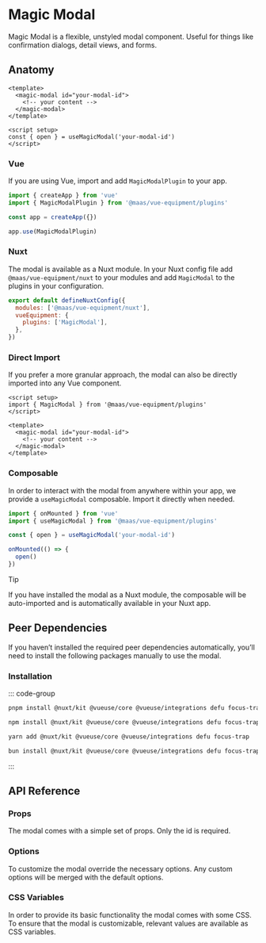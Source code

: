 # Magic Modal

Magic Modal is a flexible, unstyled modal component. Useful for things like confirmation dialogs, detail views, and forms.

<ComponentPreview src="./demo/DefaultDemo.vue" />

<!--@include: @/apps/docs/src/content/snippets/overview.md-->

## Anatomy

```vue
<template>
  <magic-modal id="your-modal-id">
    <!-- your content -->
  </magic-modal>
</template>

<script setup>
const { open } = useMagicModal('your-modal-id')
</script>
```

<!--@include: @/apps/docs/src/content/snippets/installation.md-->

### Vue

If you are using Vue, import and add `MagicModalPlugin` to your app.

```js
import { createApp } from 'vue'
import { MagicModalPlugin } from '@maas/vue-equipment/plugins'

const app = createApp({})

app.use(MagicModalPlugin)
```

### Nuxt

The modal is available as a Nuxt module. In your Nuxt config file add `@maas/vue-equipment/nuxt` to your modules and add `MagicModal` to the plugins in your configuration.

```js
export default defineNuxtConfig({
  modules: ['@maas/vue-equipment/nuxt'],
  vueEquipment: {
    plugins: ['MagicModal'],
  },
})
```

### Direct Import

If you prefer a more granular approach, the modal can also be directly imported into any Vue component.

```vue
<script setup>
import { MagicModal } from '@maas/vue-equipment/plugins'
</script>

<template>
  <magic-modal id="your-modal-id">
    <!-- your content -->
  </magic-modal>
</template>
```

### Composable

In order to interact with the modal from anywhere within your app, we provide a `useMagicModal` composable. Import it directly when needed.

```js
import { onMounted } from 'vue'
import { useMagicModal } from '@maas/vue-equipment/plugins'

const { open } = useMagicModal('your-modal-id')

onMounted(() => {
  open()
})
```

> [!TIP]
> If you have installed the modal as a Nuxt module, the composable will be auto-imported and is automatically available in your Nuxt app.

## Peer Dependencies

If you haven’t installed the required peer dependencies automatically, you’ll need to install the following packages manually to use the modal.

<ProseTable
  :columns="[
    { label: 'Package'},
  ]"
  :rows="[
    {
      items: [
        {
          label: '[@nuxt/kit](https://www.npmjs.com/package/@nuxt/kit)'
        }
      ]
    },
    {
      items: [
        {
          label: '[@vueuse/core](https://www.npmjs.com/package/@vueuse/core)'
        }
      ]
    },
    {
      items: [
        {
          label: '[@vueuse/integrations](https://www.npmjs.com/package/@vueuse/integrations)'
        }
      ]
    },
    {
      items: [
        {
          label: '[defu](https://www.npmjs.com/package/defu)'
        }
      ]
    },
    {
      items: [
        {
          label: '[focus-trap](https://www.npmjs.com/package/focus-trap)'
        }
      ]
    }
  ]"
/>

### Installation

::: code-group

```sh [pnpm]
pnpm install @nuxt/kit @vueuse/core @vueuse/integrations defu focus-trap
```

```sh [npm]
npm install @nuxt/kit @vueuse/core @vueuse/integrations defu focus-trap
```

```sh [yarn]
yarn add @nuxt/kit @vueuse/core @vueuse/integrations defu focus-trap
```

```sh [bun]
bun install @nuxt/kit @vueuse/core @vueuse/integrations defu focus-trap
```

:::

## API Reference

### Props

The modal comes with a simple set of props. Only the id is required.

<ProseTable
  :columns="[
    { label: 'Prop' },
    { label: 'Type' },
    { label: 'Required' }
  ]"
  :rows="[
    {
      items: [
        {
          label: 'id',
          description: 'Providing an id is required. Can either be a string or a ref.'
        },
        {
          label: 'MaybeRef\<string\>',
          escape: true
        },
        {
          label: 'true'
        }
      ]
    },
    {
      items: [
        {
          label: 'options',
          description: 'Refer to the [options table](#options) for details.'
        },
        {
          label: 'MagicModalOptions'
        },
        {
          label: 'false'
        }
      ]
    },
    {
      items: [
        {
          label: 'component',
          description: 'Optionally pass a Vue component instance. Renders in place of the modal’s slot.'
        },
        {
          label: 'Component'
        },
        {
          label: 'false'
        }
      ]
    }
  ]"
/>

### Options

To customize the modal override the necessary options. Any custom options will be merged with the default options.

<ProseTable
  :columns="[
    { label: 'Option' },
    { label: 'Type' },
    { label: 'Default' }
  ]"
  :rows="[
    {
      items: [
        {
          label: 'backdrop',
          description: 'Show or hide a backdrop element. Only visible when the modal is open.'
        },
        {
          label: 'boolean'
        },
        {
          label: 'true'
        }
      ]
    },
    {
      items: [
        {
          label: 'tag',
          description: 'Specify the modal’s HTML element.'
        },
        {
          label: 'string',
          description: '\'dialog\' | \'div\''
        },
        {
          label: '\'dialog\''
        }
      ]
    },
    {
      items: [
        {
          label: 'focusTrap',
          description: 'Pass focus-trap options or disable completely. A complete list of options can be found [here](https://www.npmjs.com/package/focus-trap#createoptions). Make sure to disable this, if you do not have a focusable element in your modal.'
        },
        {
          label: 'boolean | FocusTrapOptions'
        },
        {
          label: 'object'
        }
      ]
    },
    {
      items: [
        {
          label: 'scrollLock',
          description: 'Lock body scroll when the modal is open.'
        },
        {
          label: 'boolean | object'
        },
        {
          label: 'object'
        }
      ]
    },
    {
      items: [
        {
          label: 'scrollLock.padding',
          description: 'Locking the body scroll hides any permanently visible scrollbar. Adding a padding to fixed elements prevents them from shifting in this case.'
        },
        {
          label: 'boolean'
        },
        {
          label: 'true'
        }
      ]
    },
    {
      items: [
        {
          label: 'teleport.target',
          description: 'Specify the teleport target or disable teleporting the modal completely.'
        },
        {
          label: 'string'
        },
        {
          label: '\'body\''
        }
      ]
    },
    {
      items: [
        {
          label: 'teleport.disabled',
          description: 'Specify the teleport target or disable teleporting the modal completely.'
        },
        {
          label: 'boolean'
        },
        {
          label: 'false'
        }
      ]
    },
    {
      items: [
        {
          label: 'transition.content',
          description: 'Set the transition name for the modal itself.'
        },
        {
          label: 'string'
        },
        {
          label: '\'magic-modal--content\''
        }
      ]
    },
    {
      items: [
        {
          label: 'transition.backdrop',
          description: 'Set the transition name for the modal’s backdrop.'
        },
        {
          label: 'string'
        },
        {
          label: '\'magic-modal--backdrop\''
        }
      ]
    },
    {
      items: [
        {
          label: 'keyListener.close',
          description: 'Set keyboard keys to close the modal.'
        },
        {
          label: 'string[]'
        },
        {
          label: '[\'Escape\']'
        }
      ]
    }
  ]"
/>

### CSS Variables

In order to provide its basic functionality the modal comes with some CSS. To ensure that the modal is customizable, relevant values are available as CSS variables.

<ProseTable
  :columns="[
    { label: 'Variable' },
    { label: 'Default' },
  ]"
  :rows="[
    {
      items: [
        {
          label: '--magic-modal-z-index'
        },
        {
          label: '999'
        },
      ]
    },
    {
      items: [
        {
          label: '--magic-modal-content-align-items'
        },
        {
          label: 'center'
        },
      ]
    },
    {
      items: [
        {
          label: '--magic-modal-content-justify-content'
        },
        {
          label: 'center'
        },
      ]
    },
    {
      items: [
        {
          label: '--magic-modal-content-overflow-y'
        },
        {
          label: 'auto'
        },
      ]
    },
    {
      items: [
        {
          label: '--magic-modal-backdrop-color'
        },
        {
          label: 'rgba(0, 0, 0, 0.5)'
        },
      ]
    },
    {
      items: [
        {
          label: '--magic-modal-backdrop-filter'
        },
        {
          label: 'unset'
        },
      ]
    }
  ]"
/>
